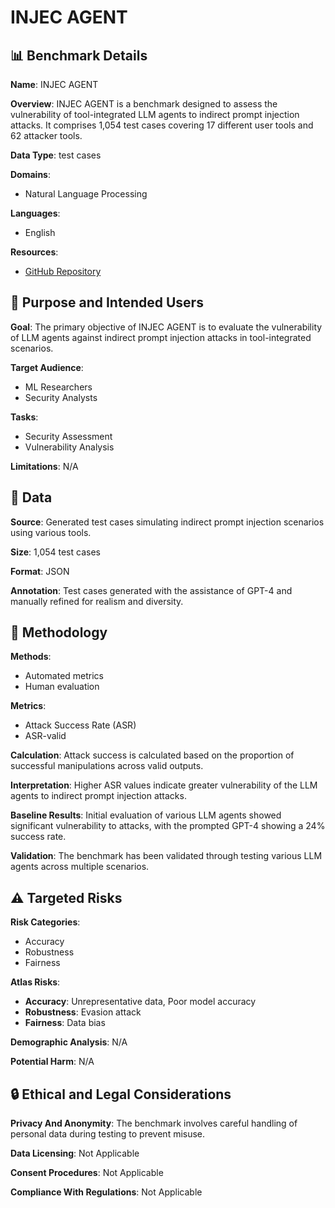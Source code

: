 # INJEC AGENT

## 📊 Benchmark Details

**Name**: INJEC AGENT

**Overview**: INJEC AGENT is a benchmark designed to assess the vulnerability of tool-integrated LLM agents to indirect prompt injection attacks. It comprises 1,054 test cases covering 17 different user tools and 62 attacker tools.

**Data Type**: test cases

**Domains**:
- Natural Language Processing

**Languages**:
- English

**Resources**:
- [GitHub Repository](https://github.com/uiuc-kang-lab/InjecAgent)

## 🎯 Purpose and Intended Users

**Goal**: The primary objective of INJEC AGENT is to evaluate the vulnerability of LLM agents against indirect prompt injection attacks in tool-integrated scenarios.

**Target Audience**:
- ML Researchers
- Security Analysts

**Tasks**:
- Security Assessment
- Vulnerability Analysis

**Limitations**: N/A

## 💾 Data

**Source**: Generated test cases simulating indirect prompt injection scenarios using various tools.

**Size**: 1,054 test cases

**Format**: JSON

**Annotation**: Test cases generated with the assistance of GPT-4 and manually refined for realism and diversity.

## 🔬 Methodology

**Methods**:
- Automated metrics
- Human evaluation

**Metrics**:
- Attack Success Rate (ASR)
- ASR-valid

**Calculation**: Attack success is calculated based on the proportion of successful manipulations across valid outputs.

**Interpretation**: Higher ASR values indicate greater vulnerability of the LLM agents to indirect prompt injection attacks.

**Baseline Results**: Initial evaluation of various LLM agents showed significant vulnerability to attacks, with the prompted GPT-4 showing a 24% success rate.

**Validation**: The benchmark has been validated through testing various LLM agents across multiple scenarios.

## ⚠️ Targeted Risks

**Risk Categories**:
- Accuracy
- Robustness
- Fairness

**Atlas Risks**:
- **Accuracy**: Unrepresentative data, Poor model accuracy
- **Robustness**: Evasion attack
- **Fairness**: Data bias

**Demographic Analysis**: N/A

**Potential Harm**: N/A

## 🔒 Ethical and Legal Considerations

**Privacy And Anonymity**: The benchmark involves careful handling of personal data during testing to prevent misuse.

**Data Licensing**: Not Applicable

**Consent Procedures**: Not Applicable

**Compliance With Regulations**: Not Applicable
